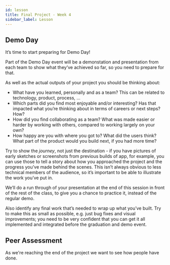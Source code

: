 ```yaml
---
id: lesson
title: Final Project - Week 4
sidebar_label: Lesson
---
```


## Demo Day

It’s time to start preparing for Demo Day!

Part of the Demo Day event will be a demonstation and presentation from each team to show what they’ve achieved so far, so you need to prepare for that.

As well as the actual outputs of your project you should be thinking about:

- What have you learned, personally and as a team? This can be related to technology, product, process, ...
- Which parts did you find most enjoyable and/or interesting? Has that impacted what you’re thinking about in terms of careers or next steps? How?
- How did you find collaborating as a team? What was made easier or harder by working with others, compared to working largely on your own?
- How happy are you with where you got to? What did the users think? What part of the product would you build next, if you had more time?

Try to show the _journey_, not just the destination - if you have pictures of early sketches or screenshots from previous builds of app, for example, you can use those to tell a story about how you approached the project and the progress you’ve made behind the scenes. This isn’t always obvious to less technical members of the audience, so it’s important to be able to illustrate the work you’ve put in.

We’ll do a run through of your presentation at the end of this session in front of the rest of the class, to give you a chance to practice it, instead of the regular demo.

Also identify any final work that’s needed to wrap up what you’ve built. Try to make this as small as possible, e.g. just bug fixes and visual improvements; you need to be very confident that you can get it all implemented and integrated before the graduation and demo event.

## Peer Assessment

As we're reaching the end of the project we want to see how people have done.
